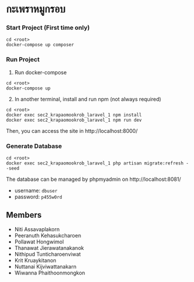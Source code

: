 # กะเพราหมูกรอบ

### Start Project (First time only)

``` shell
cd <root>
docker-compose up composer
```

### Run Project

1. Run docker-compose
``` shell
cd <root>
docker-compose up
```

2. In another terminal, install and run npm (not always required)
``` shell
cd <root>
docker exec sec2_krapaomookrob_laravel_1 npm install
docker exec sec2_krapaomookrob_laravel_1 npm run dev
```

Then, you can access the site in http://localhost:8000/

### Generate Database

``` shell
cd <root>
docker exec sec2_krapaomookrob_laravel_1 php artisan migrate:refresh --seed
```

The database can be managed by phpmyadmin on http://localhost:8081/
- username: `dbuser`
- password: `p455w0rd`

## Members

* Niti Assavaplakorn
* Peeranuth Kehasukcharoen
* Pollawat Hongwimol
* Thanawat Jierawatanakanok
* Nithipud Tunticharoenviwat
* Krit Kruaykitanon
* Nuttanai Kijviwattanakarn
* Wiwanna Phaithoonmongkon
